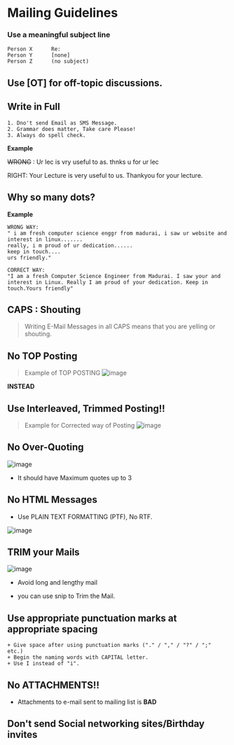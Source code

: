 # Mailing Guidelines


### Use a meaningful subject line

```
Person X      Re:
Person Y      [none]
Person Z      (no subject)
```

## Use [OT] for off-topic discussions.

## Write in Full 
```
1. Dno't send Email as SMS Message.
2. Grammar does matter, Take care Please!
3. Always do spell check.
```
**Example**

~~WRONG~~ : Ur lec is vry useful to as. thnks u for ur lec

RIGHT: Your Lecture is very useful to us. Thankyou for your lecture.

## Why so many dots?

**Example**
```
WRONG WAY: 
" i am fresh computer science enggr from madurai, i saw ur website and interest in linux.......
really, i m proud of ur dedication......
keep in touch....
urs friendly."

CORRECT WAY: 
"I am a fresh Computer Science Engineer from Madurai. I saw your and interest in Linux. Really I am proud of your dedication. Keep in touch.Yours friendly"
```
## CAPS : Shouting
> Writing E-Mail Messages in all CAPS means that you are yelling or shouting.

## No TOP Posting
> Example of TOP POSTING
 ![image](https://user-images.githubusercontent.com/75418380/218329831-be9cbbe6-0307-4e3e-a83a-0c85d2aedf0d.png)


**INSTEAD**

## Use Interleaved, Trimmed Posting!!
> Example for Corrected way of Posting
 ![image](https://user-images.githubusercontent.com/75418380/218330015-c076b80e-263e-4401-90b8-30ee2e58a72d.png)
## No Over-Quoting

![image](https://user-images.githubusercontent.com/75418380/218330237-2141f42c-7a33-41d4-9b5c-b608dba9f51b.png)

+ It should have Maximum quotes up to 3

## No HTML Messages

+ Use PLAIN TEXT FORMATTING (PTF), No RTF.

![image](https://user-images.githubusercontent.com/75418380/218330593-3f8d90b1-8647-4015-8f33-6886d394af05.png)


## TRIM your Mails
![image](https://user-images.githubusercontent.com/75418380/218330768-2dc6ce8c-3958-4e51-9ab4-dbbc7c722b7b.png)

+ Avoid long and lengthy mail

+ you can use snip to Trim the Mail.

## Use appropriate punctuation marks at appropriate spacing
```
+ Give space after using punctuation marks ("." / "," / "?" / ";" etc.)
+ Begin the naming words with CAPITAL letter.
+ Use I instead of "i".
```

## No ATTACHMENTS!!
+ Attachments to e-mail sent to mailing list is **BAD**

## Don't send Social networking sites/Birthday invites


